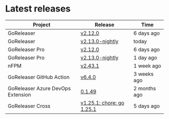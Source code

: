 # Latest releases

| Project                           | Release                                                                                         | Time        |
| --------------------------------- | ----------------------------------------------------------------------------------------------- | ----------- |
| GoReleaser | [v2.12.0](https://github.com/goreleaser/goreleaser/releases/tag/v2.12.0) | 6 days ago |
| GoReleaser | [v2.13.0-nightly](https://github.com/goreleaser/goreleaser/releases/tag/nightly) | today |
| GoReleaser Pro | [v2.12.0](https://github.com/goreleaser/goreleaser-pro/releases/tag/v2.12.0) | 6 days ago |
| GoReleaser Pro | [v2.13.0-nightly](https://github.com/goreleaser/goreleaser-pro/releases/tag/nightly) | 1 day ago |
| nFPM | [v2.43.1](https://github.com/goreleaser/nfpm/releases/tag/v2.43.1) | 1 week ago |
| GoReleaser GitHub Action | [v6.4.0](https://github.com/goreleaser/goreleaser-action/releases/tag/v6.4.0) | 3 weeks ago |
| GoReleaser Azure DevOps Extension | [0.1.49](https://github.com/goreleaser/goreleaser-azure-devops-extension/releases/tag/0.1.49) | 2 months ago |
| GoReleaser Cross | [v1.25.1: chore: go 1.25.1](https://github.com/goreleaser/goreleaser-cross/releases/tag/v1.25.1) | 5 days ago |
